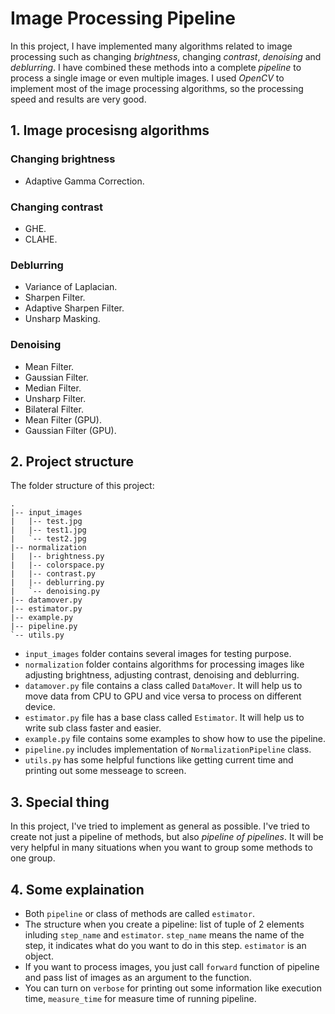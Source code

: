 # Image Processing Pipeline

In this project, I have implemented many algorithms related to image processing such as changing _brightness_, changing _contrast_, _denoising_ and _deblurring_. I have combined these methods into a complete _pipeline_ to process a single image or even multiple images. I used _OpenCV_ to implement most of the image processing algorithms, so the processing speed and results are very good.

## 1. Image procesisng algorithms
### Changing brightness
- Adaptive Gamma Correction.

### Changing contrast
- GHE.
- CLAHE.

### Deblurring
- Variance of Laplacian.
- Sharpen Filter.
- Adaptive Sharpen Filter.
- Unsharp Masking.

### Denoising
- Mean Filter.
- Gaussian Filter.
- Median Filter.
- Unsharp Filter.
- Bilateral Filter.
- Mean Filter (GPU).
- Gaussian Filter (GPU).

## 2. Project structure
The folder structure of this project:
```text
.
|-- input_images
|   |-- test.jpg
|   |-- test1.jpg
|   `-- test2.jpg
|-- normalization
|   |-- brightness.py
|   |-- colorspace.py
|   |-- contrast.py
|   |-- deblurring.py
|   `-- denoising.py
|-- datamover.py
|-- estimator.py
|-- example.py
|-- pipeline.py
`-- utils.py
```

- `input_images` folder contains several images for testing purpose.
- `normalization` folder contains algorithms for processing images like adjusting brightness, adjusting contrast, denoising and deblurring.
- `datamover.py` file contains a class called `DataMover`. It will help us to move data from CPU to GPU and vice versa to process on different device.
- `estimator.py` file has a base class called `Estimator`. It will help us to write sub class faster and easier.
- `example.py` file contains some examples to show how to use the pipeline.
- `pipeline.py` includes implementation of `NormalizationPipeline` class.
- `utils.py` has some helpful functions like getting current time and printing out some messeage to screen.

## 3. Special thing
In this project, I've tried to implement as general as possible. I've tried to create not just a pipeline of methods, but also _pipeline of pipelines_. It will be very helpful in many situations when you want to group some methods to one group.

## 4. Some explaination
- Both `pipeline` or class of methods are called `estimator`.
- The structure when you create a pipeline: list of tuple of 2 elements inluding `step_name` and `estimator`. `step_name` means the name of the step, it indicates what do you want to do in this step. `estimator` is an object.
- If you want to process images, you just call `forward` function of pipeline and pass list of images as an argument to the function.
- You can turn on `verbose` for printing out some information like execution time, `measure_time` for measure time of running pipeline.
